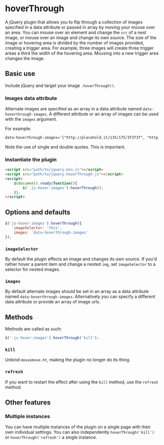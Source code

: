 # hoverThrough

A jQuery plugin that allows you to flip through a collection of images specified in a data attribute or passed in array by moving your mouse over an area. You can mouse over an element and change the `src` of a nest image, or mouse over an image and change its own source. The size of the image or hovering area is divided by the number of images provided, creating a trigger area. For example, three images will create three trigger areas a third the width of the hovering area. Mousing into a new trigger area changes the image.

## Basic use
Include jQuery and target your image `.hoverThrough()`.

### Images data attribute
Alternate images are specified as an array in a data attribute named `data-hoverthrough-images`. A different attribute or an array of images can be used with the `images` argument.

For example:

```html
data-hoverthrough-images='["http://placehold.it/135/175/3f3f3f", "http://www.placehold.it/135/175", "http://www.placehold.it/135/175/000000"'
```

Note the use of single and double quotes. This is important.

### Instantiate the plugin

```html
<script src="path/to/jquery.min.js"></script>
<script src="path/to/jquery.hoverThrough.js"></script>
<script>
	$(document).ready(function(){
		$('.js-hover-images').hoverThrough();
	});
</script>
```

## Options and defaults

```javascript
$('js-hover-images').hoverThrough({
	imageSelector: 'this',
	images: 'data-hoverthrough-images'
});
```

### `imageSelector`

By default the plugin effects an image and changes its own source. If you'd rather hover a parent item and change a nested `img`, set `imageSelector` to a selector for nested images.

### `images`
By default alternate images should be set in an array as a data attribute named `data-hoverthrough-images`. Alternatively you can specify a different data attribute or provide an array of image urls.

## Methods

Methods are called as such:

```javascript
$('.js-hover-images').hoverThrough('kill');
```

### `kill`
Unbind `mousemove.ht`, making the plugin no longer do its thing.

### `refresh`
If you want to restart the effect after using the `kill` method, use the `refresh` method.

## Other features

### Multiple instances
You can have multiple instances of the plugin on a single page with their own individual settings. You can also independently `hoverThrough('kill')` or `hoverThrough('refresh')` a single instance.